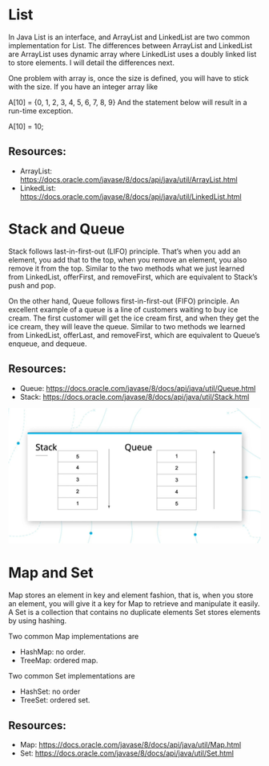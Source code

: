 # List
In Java List is an interface, and ArrayList and LinkedList are two common implementation for List. The differences between ArrayList and LinkedList 
are ArrayList uses dynamic array where LinkedList uses a doubly linked list to store elements. I will detail the differences next.

One problem with array is, once the size is defined, you will have to stick with the size. If you have an integer array like

A[10] = {0, 1, 2, 3, 4, 5, 6, 7, 8, 9} 
And the statement below will result in a run-time exception.

A[10] = 10;

## Resources:
* ArrayList: https://docs.oracle.com/javase/8/docs/api/java/util/ArrayList.html
* LinkedList: https://docs.oracle.com/javase/8/docs/api/java/util/LinkedList.html

# Stack and Queue
Stack follows last-in-first-out (LIFO) principle. That’s when you add an element, you add that to the top, when you remove an element, 
you also remove it from the top. Similar to the two methods what we just learned from LinkedList, offerFirst, and removeFirst, which are 
equivalent to Stack’s push and pop.

On the other hand, Queue follows first-in-first-out (FIFO) principle. An excellent example of a queue is a line of customers waiting to 
buy ice cream. The first customer will get the ice cream first, and when they get the ice cream, they will leave the queue. Similar to 
two methods we learned from LinkedList, offerLast, and removeFirst, which are equivalent to Queue’s enqueue, and dequeue.

## Resources:
* Queue: https://docs.oracle.com/javase/8/docs/api/java/util/Queue.html
* Stack: https://docs.oracle.com/javase/8/docs/api/java/util/Stack.html


<p align="center">
  <img src="https://github.com/iamAkolab/udacity_javadev_nanodegree/blob/main/part2_java_basics/StackAndQueue.png" title="Stack and Queue">
</p>

# Map and Set
Map stores an element in key and element fashion, that is, when you store an element, you will give it a key for Map to retrieve and manipulate it easily. 
A Set is a collection that contains no duplicate elements Set stores elements by using hashing.

Two common Map implementations are 
* HashMap: no order.
* TreeMap: ordered map.

Two common Set implementations are 
* HashSet: no order
* TreeSet: ordered set.

## Resources:
* Map: https://docs.oracle.com/javase/8/docs/api/java/util/Map.html
* Set: https://docs.oracle.com/javase/8/docs/api/java/util/Set.html
